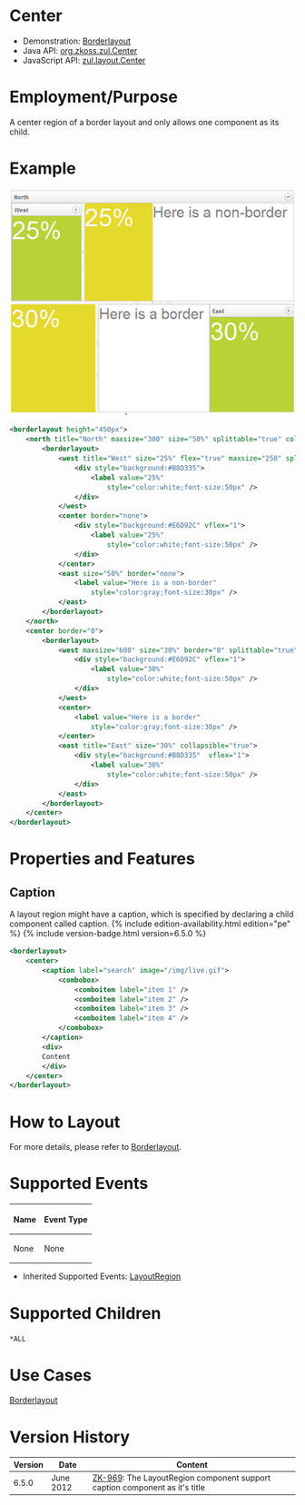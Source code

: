 

# Center

- Demonstration:
  [Borderlayout](http://www.zkoss.org/zkdemo/layout/border_layout)
- Java API: [org.zkoss.zul.Center](https://www.zkoss.org/javadoc/latest/zk/org/zkoss/zul/Center.html)
- JavaScript API: [zul.layout.Center](https://www.zkoss.org/javadoc/latest/jsdoc/classes/zul.layout.Center.html)


# Employment/Purpose

A center region of a border layout and only allows one component as its
child.

# Example

![](/zk_component_ref/images/ZKCompRef_Borderlayout.jpg)

```xml
<borderlayout height="450px">
    <north title="North" maxsize="300" size="50%" splittable="true" collapsible="true">
        <borderlayout>
            <west title="West" size="25%" flex="true" maxsize="250" splittable="true" collapsible="true">
                <div style="background:#B8D335">
                    <label value="25%"
                        style="color:white;font-size:50px" />
                </div>
            </west>
            <center border="none">
                <div style="background:#E6D92C" vflex="1">
                    <label value="25%"
                        style="color:white;font-size:50px" />
                </div>
            </center>
            <east size="50%" border="none">
                <label value="Here is a non-border"
                    style="color:gray;font-size:30px" />
            </east>
        </borderlayout>
    </north>
    <center border="0">
        <borderlayout>
            <west maxsize="600" size="30%" border="0" splittable="true">
                <div style="background:#E6D92C" vflex="1">
                    <label value="30%"
                        style="color:white;font-size:50px" />
                </div>
            </west>
            <center>
                <label value="Here is a border"
                    style="color:gray;font-size:30px" />
            </center>
            <east title="East" size="30%" collapsible="true">
                <div style="background:#B8D335"  vflex="1">
                    <label value="30%"
                        style="color:white;font-size:50px" />
                </div>
            </east>
        </borderlayout>
    </center>
</borderlayout>
```

# Properties and Features

## Caption

A layout region might have a caption, which is specified by declaring a
child component called caption. {% include edition-availability.html edition="pe" %} {% include
version-badge.html version=6.5.0 %}

```xml
<borderlayout>
    <center>
        <caption label="search" image="/img/live.gif">
            <combobox>
                <comboitem label="item 1" />
                <comboitem label="item 2" />
                <comboitem label="item 3" />
                <comboitem label="item 4" />
            </combobox>
        </caption>
        <div>
        Content
        </div>  
    </center>
</borderlayout>
```

# How to Layout

For more details, please refer to
[Borderlayout]({{site.baseurl}}/zk_component_ref/borderlayout#How_to_Layout).

# Supported Events

<table>
<thead>
<tr class="header">
<th><center>
<p>Name</p>
</center></th>
<th><center>
<p>Event Type</p>
</center></th>
</tr>
</thead>
<tbody>
<tr class="odd">
<td><p>None</p></td>
<td><p>None</p></td>
</tr>
</tbody>
</table>

- Inherited Supported Events: [ LayoutRegion]({{site.baseurl}}/zk_component_ref/base_components/layoutregion#Supported_Events)

# Supported Children

`*ALL`

# Use Cases

[Borderlayout]({{site.baseurl}}/zk_component_ref/borderlayout#Use_Cases)

# Version History



| Version | Date      | Content                                                                                                              |
|---------|-----------|----------------------------------------------------------------------------------------------------------------------|
| 6.5.0   | June 2012 | [ZK-969](http://tracker.zkoss.org/browse/ZK-969): The LayoutRegion component support caption component as it's title |


